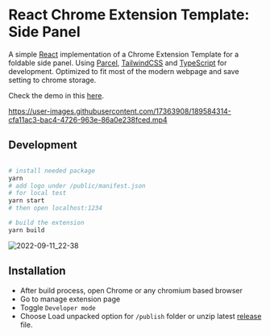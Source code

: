 # React Chrome Extension Template: Side Panel

A simple [React](https://reactjs.org/) implementation of a Chrome Extension Template for a foldable side panel. Using [Parcel](https://parceljs.org/), [TailwindCSS](https://tailwindcss.com/) and [TypeScript](https://www.typescriptlang.org/) for development. Optimized to fit most of the modern webpage and save setting to chrome storage.

Check the demo in this [here](https://vince-amazing.com/react-chrome-extension-template-side-panel).

https://user-images.githubusercontent.com/17363908/189584314-cfa11ac3-bac4-4726-963e-86a0e238fced.mp4

## Development

```bash

# install needed package
yarn
# add logo under /public/manifest.json
# for local test
yarn start
# then open localhost:1234

# build the extension
yarn build
```

![2022-09-11_22-38](https://user-images.githubusercontent.com/17363908/189584329-04ed1cce-ec1e-4da8-8c06-4365385b87f2.png)

## Installation

- After build process, open Chrome or any chromium based browser
- Go to manage extension page
- Toggle `Developer mode`
- Choose Load unpacked option for `/publish` folder or unzip latest [release](https://github.com/vincecao/react-chrome-extension-template-side-panel/releases) file.
